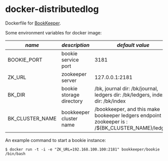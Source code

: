 # docker-distributedlog

Dockerfile for [BookKeeper](http://bookkeeper.apache.org/).

Some environment variables for docker image:

|  *name*  |  *description*  |  *default value*  | 
|----------|-----------------|-------------------|
| BOOKIE_PORT     | bookie service port      |  3181 |
| ZK_URL          | zookeeper server         |  127.0.0.1:2181 |
| BK_DIR          | bookie storage directory |  /bk, journal dir: /bk/journal, ledgers dir: /bk/ledgers, index dir: /bk/index |
| BK_CLUSTER_NAME | bookkeeper cluster name  |  /bookkeeper, and this make bookeeper ledgers endpoint in zookeeper is : /${BK_CLUSTER_NAME}/ledgers  |

An example command to start a bookie instance:
```
$ docker run -t -i -e "ZK_URL=192.168.100.100:2181" bookkeeper/bookie /bin/bash
```
